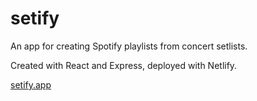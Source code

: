 # setify

An app for creating Spotify playlists from concert setlists.

Created with React and Express, deployed with Netlify.

[setify.app](https://setify.app)

